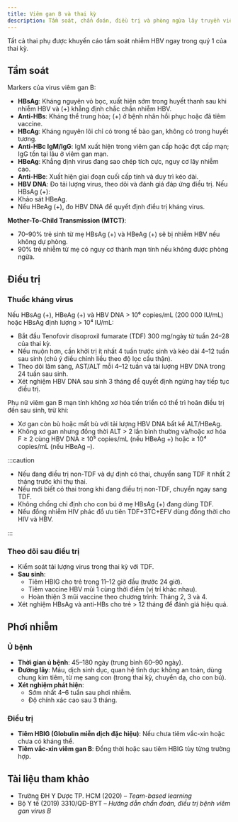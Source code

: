 ```yaml
---
title: Viêm gan B và thai kỳ
description: Tầm soát, chẩn đoán, điều trị và phòng ngừa lây truyền viêm gan B trong thai kỳ.
---
```


Tất cả thai phụ được khuyến cáo tầm soát nhiễm HBV ngay trong quý 1 của thai kỳ.

## Tầm soát

Markers của virus viêm gan B:

- **HBsAg**: Kháng nguyên vỏ bọc, xuất hiện sớm trong huyết thanh sau khi nhiễm HBV và (+) khẳng định chắc chắn nhiễm HBV.
- **Anti-HBs**: Kháng thể trung hòa; (+) ở bệnh nhân hồi phục hoặc đã tiêm vaccine.
- **HBcAg**: Kháng nguyên lõi chỉ có trong tế bào gan, không có trong huyết tương.
- **Anti-HBc IgM/IgG**: IgM xuất hiện trong viêm gan cấp hoặc đợt cấp mạn; IgG tồn tại lâu ở viêm gan mạn.
- **HBeAg**: Khẳng định virus đang sao chép tích cực, nguy cơ lây nhiễm cao.
- **Anti-HBe**: Xuất hiện giai đoạn cuối cấp tính và duy trì kéo dài.
- **HBV DNA**: Đo tải lượng virus, theo dõi và đánh giá đáp ứng điều trị.
  Nếu HBsAg (+):
- Khảo sát HBeAg.
- Nếu HBeAg (+), đo HBV DNA để quyết định điều trị kháng virus.

**Mother-To-Child Transmission (MTCT)**:

- 70–90% trẻ sinh từ mẹ HBsAg (+) và HBeAg (+) sẽ bị nhiễm HBV nếu không dự phòng.
- 90% trẻ nhiễm từ mẹ có nguy cơ thành mạn tính nếu không được phòng ngừa.

## Điều trị

### Thuốc kháng virus

Nếu HBsAg (+), HBeAg (+) và HBV DNA > 10⁶ copies/mL (200 000 IU/mL) hoặc HBsAg định lượng > 10⁴ IU/mL:

- Bắt đầu Tenofovir disoproxil fumarate (TDF) 300 mg/ngày từ tuần 24–28 của thai kỳ.
- Nếu muộn hơn, cần khởi trị ít nhất 4 tuần trước sinh và kéo dài 4–12 tuần sau sinh (chú ý điều chỉnh liều theo độ lọc cầu thận).
- Theo dõi lâm sàng, AST/ALT mỗi 4–12 tuần và tải lượng HBV DNA trong 24 tuần sau sinh.
- Xét nghiệm HBV DNA sau sinh 3 tháng để quyết định ngừng hay tiếp tục điều trị.

Phụ nữ viêm gan B mạn tính không xơ hóa tiến triển có thể trì hoãn điều trị đến sau sinh, trừ khi:

- Xơ gan còn bù hoặc mất bù với tải lượng HBV DNA bất kể ALT/HBeAg.
- Không xơ gan nhưng đồng thời ALT > 2 lần bình thường và/hoặc xơ hóa F ≥ 2 cùng HBV DNA ≥ 10⁵ copies/mL (nếu HBeAg +) hoặc ≥ 10⁴ copies/mL (nếu HBeAg –).

:::caution

- Nếu đang điều trị non-TDF và dự định có thai, chuyển sang TDF ít nhất 2 tháng trước khi thụ thai.
- Nếu mới biết có thai trong khi đang điều trị non-TDF, chuyển ngay sang TDF.
- Không chống chỉ định cho con bú ở mẹ HBsAg (+) đang dùng TDF.
- Nếu đồng nhiễm HIV phác đồ ưu tiên TDF+3TC+EFV dùng đồng thời cho HIV và HBV.

:::

### Theo dõi sau điều trị

- Kiểm soát tải lượng virus trong thai kỳ với TDF.
- **Sau sinh**:
  - Tiêm HBIG cho trẻ trong 11–12 giờ đầu (trước 24 giờ).
  - Tiêm vaccine HBV mũi 1 cùng thời điểm (vị trí khác nhau).
  - Hoàn thiện 3 mũi vaccine theo chương trình: Tháng 2, 3 và 4.
- Xét nghiệm HBsAg và anti-HBs cho trẻ > 12 tháng để đánh giá hiệu quả.

## Phơi nhiễm

### Ủ bệnh

- **Thời gian ủ bệnh**: 45–180 ngày (trung bình 60–90 ngày).
- **Đường lây**: Máu, dịch sinh dục, quan hệ tình dục không an toàn, dùng chung kim tiêm, từ mẹ sang con (trong thai kỳ, chuyển dạ, cho con bú).
- **Xét nghiệm phát hiện**:
  - Sớm nhất 4–6 tuần sau phơi nhiễm.
  - Độ chính xác cao sau 3 tháng.

### Điều trị

- **Tiêm HBIG (Globulin miễn dịch đặc hiệu)**: Nếu chưa tiêm vắc-xin hoặc chưa có kháng thể.
- **Tiêm vắc-xin viêm gan B**: Đồng thời hoặc sau tiêm HBIG tùy từng trường hợp.

## Tài liệu tham khảo

- Trường ĐH Y Dược TP. HCM (2020) – _Team-based learning_
- Bộ Y tế (2019) 3310/QĐ-BYT – _Hướng dẫn chẩn đoán, điều trị bệnh viêm gan virus B_

